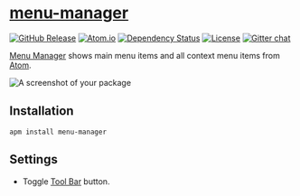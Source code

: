 # [menu-manager](https://github.com/jerone/menu-manager)

[![GitHub Release](https://img.shields.io/github/release/jerone/menu-manager.svg)](https://github.com/jerone/menu-manager/releases)
[![Atom.io](https://img.shields.io/apm/v/menu-manager.svg)](https://atom.io/packages/menu-manager)
[![Dependency Status](https://david-dm.org/jerone/menu-manager.svg?theme=shields.io)](https://david-dm.org/jerone/menu-manager)
[![License](http://img.shields.io/github/license/jerone/menu-manager.svg)](https://github.com/jerone/menu-manager/blob/master/LICENSE.md)
[![Gitter chat](https://img.shields.io/badge/gitter-online-brightgreen.svg)](https://gitter.im/jerone/menu-manager)

[Menu Manager](https://atom.io/packages/menu-manager) shows main menu items
and all context menu items from [Atom](https://atom.io).

![A screenshot of your package](https://raw.githubusercontent.com/jerone/menu-manager/master/screenshot.gif)

## Installation

```shell
apm install menu-manager
```

## Settings

*   Toggle [Tool Bar](https://github.com/suda/tool-bar) button.
